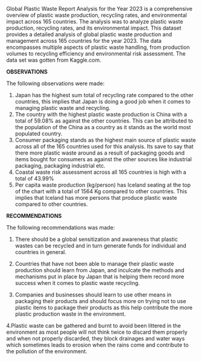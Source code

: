 Global Plastic Waste Report Analysis for the Year 2023 is a comprehensive overview of plastic waste production, recycling rates, and environmental impact across 165 countries. The analysis was to analyze plastic waste production, recycling rates, and its environmental impact. This dataset provides a detailed analysis of global plastic waste production and management across 165 countries for the year 2023. The data encompasses multiple aspects of plastic waste handling, from production volumes to recycling efficiency and environmental risk assessment. The data set was gotten from Kaggle.com.


**OBSERVATIONS**

The following observations were made:

1. Japan has the highest sum total of recycling rate compared to the other countries, this implies that Japan is doing a good job when it comes to managing plastic waste and recycling.
2. The country with the highest plastic waste production is China with a total of 59.08% as against the other countries. This can be attributed to the population of the China as a country as it stands as the world most populated country.
3. Consumer packaging stands as the highest main source of plastic waste across all of the 165 countries used for this analysis. Its save to say that there more plastic waste around as a result of packaging goods and items bought for consumers as against the other sources like industrial packaging, packaging industrial etc.
4. Coastal waste risk assessment across all 165 countries is high with a total of 43.99%
5. Per capita waste production (kg/person) has Iceland seating at the top of the chart with a total of 1564 Kg compared to other countries. This implies that Iceland has more persons that produce plastic waste compared to other countries.

**RECOMMENDATIONS**

The following recommendations was made:

1. There should be a global sensitization and awareness that plastic wastes can be recycled and in turn generate funds for individual and countries in general.

2. Countries that have not been able to manage their plastic waste production should learn from Japan, and inculcate the methods and mechanisms put in place by Japan that is helping them record more success when it comes to plastic waste recycling.

3. Companies and businesses should learn to use other means in packaging their products and should focus more on trying not to use plastic items to package their products as this help contribute the more plastic production waste in the environment.

4.Plastic waste can be gathered and burnt to avoid been littered in the environment as most people will not think twice to discard them properly and when not properly discarded, they block drainages and water ways which sometimes leads to erosion when the rains come and contribute to the pollution of the environment.
